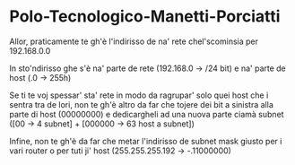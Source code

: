 # Polo-Tecnologico-Manetti-Porciatti
Allor, praticamente te gh'è l'indirisso de na' rete chel'scominsia per 192.168.0.0

In sto'ndirisso ghe s'è na' parte de rete (192.168.0 → /24 bit) e na' parte de host (.0 → 255h)

Se ti te voj spessar' sta' rete in modo da ragrupar' solo quei host che i sentra tra de lori, non te gh'è altro da far che tojere dei bit a sinistra alla parte di host (00000000) e dedicargheli ad una nuova parte ciamà subnet ([00 → 4 subnet] + [000000 → 63 host a subnet])

Infine, non te gh'è da far che metar l'indirisso de subnet mask giusto per i vari router o per tuti ji' host (255.255.255.192 → -.11000000)
